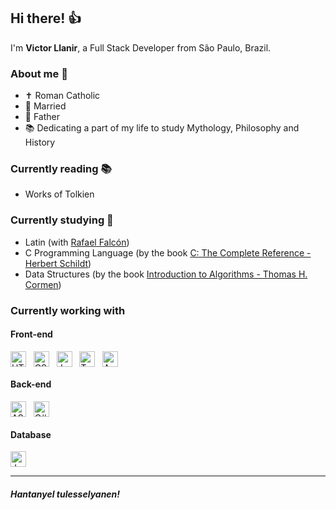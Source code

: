 ## Hi there! 👍

I'm <b>Victor Llanir</b>, a Full Stack Developer from São Paulo, Brazil.

### About me 🧔
- ✝ Roman Catholic
- 💍 Married
- 👶 Father
- 📚 Dedicating a part of my life to study Mythology, Philosophy and History

### Currently reading 📚
- Works of Tolkien

### Currently studying 🧠
- Latin (with <a href="https://rafaelfalcon.com.br/">Rafael Falcón</a>)
- C Programming Language (by the book <a href="https://www.amazon.com.br/C-Complete-Reference-Herbert-Schildt/dp/0072121246">C: The Complete Reference - Herbert Schildt</a>) 
- Data Structures (by the book <a href="https://www.amazon.com.br/Introduction-Algorithms-Thomas-H-Cormen/dp/0262033844">Introduction to Algorithms - Thomas H. Cormen</a>)

### Currently working with
#### Front-end
<div style="display: inline-block">
  <img align="center" alt="HTML" height="25" width="25" src="https://cdn.jsdelivr.net/gh/devicons/devicon/icons/html5/html5-original.svg" />&nbsp;&nbsp;
  <img align="center" alt="CSS" height="25" width="25" src="https://cdn.jsdelivr.net/gh/devicons/devicon/icons/css3/css3-original.svg" />&nbsp;&nbsp;
  <img align="center" alt="JavaScript" height="25" width="25" src="https://cdn.jsdelivr.net/gh/devicons/devicon/icons/javascript/javascript-original.svg" />&nbsp;&nbsp;
  <img align="center" alt="TypeScript" height="25" width="25" src="https://cdn.jsdelivr.net/gh/devicons/devicon/icons/typescript/typescript-original.svg" />&nbsp;&nbsp;
  <img align="center" alt="Angular" height="25" width="25" src="https://cdn.jsdelivr.net/gh/devicons/devicon/icons/angularjs/angularjs-plain.svg" />&nbsp;&nbsp;
</div>

#### Back-end
<div style="display: inline-block">
  <img align="center" alt="ASP.NET Core" height="25" width="25" src="https://cdn.jsdelivr.net/gh/devicons/devicon/icons/dotnetcore/dotnetcore-original.svg" />&nbsp;&nbsp;
  <img align="center" alt="C#" height="25" width="25" src="https://cdn.jsdelivr.net/gh/devicons/devicon/icons/csharp/csharp-original.svg" />&nbsp;&nbsp;
</div>

#### Database
<div style="display: inline-block">
  <img align="center" alt="JavaScript" height="25" width="25" src="https://cdn.jsdelivr.net/gh/devicons/devicon/icons/mongodb/mongodb-original.svg" />&nbsp;&nbsp;
</div>

---

##### <i>Hantanyel tulesselyanen!</i>
